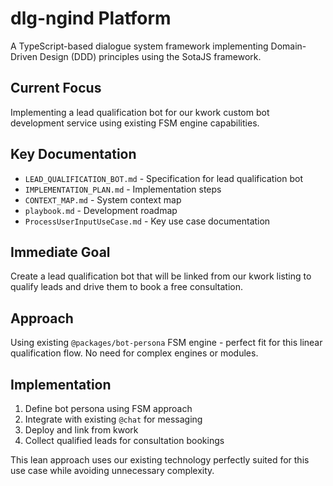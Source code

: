 # dlg-ngind Platform

A TypeScript-based dialogue system framework implementing Domain-Driven Design (DDD) principles using the SotaJS framework.

## Current Focus
Implementing a lead qualification bot for our kwork custom bot development service using existing FSM engine capabilities.

## Key Documentation
- `LEAD_QUALIFICATION_BOT.md` - Specification for lead qualification bot
- `IMPLEMENTATION_PLAN.md` - Implementation steps
- `CONTEXT_MAP.md` - System context map
- `playbook.md` - Development roadmap
- `ProcessUserInputUseCase.md` - Key use case documentation

## Immediate Goal
Create a lead qualification bot that will be linked from our kwork listing to qualify leads and drive them to book a free consultation.

## Approach
Using existing `@packages/bot-persona` FSM engine - perfect fit for this linear qualification flow. No need for complex engines or modules.

## Implementation
1. Define bot persona using FSM approach
2. Integrate with existing `@chat` for messaging
3. Deploy and link from kwork
4. Collect qualified leads for consultation bookings

This lean approach uses our existing technology perfectly suited for this use case while avoiding unnecessary complexity.